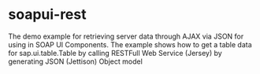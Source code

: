 soapui-rest
===========
The demo example for retrieving server data through AJAX via JSON for using in SOAP UI Components.
The example shows how to get a table data for sap.ui.table.Table by calling RESTFull Web Service (Jersey)
by generating JSON (Jettison) Object model
